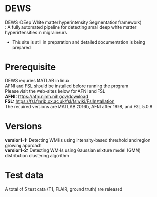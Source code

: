 # DEWS
DEWS (DEep White matter hyperintensity Segmentation framework) \
: A fully automated pipeline for detecting small deep white matter hyperintensities in migraineurs 
* This site is still in preparation and detailed documentation is being prepared 

# Prerequisite
DEWS requries MATLAB in linux \
AFNI and FSL should be installed before running the program \
Please visit the web-sites below for AFNI and FSL \
**AFNI:** https://afni.nimh.nih.gov/download \
**FSL:** https://fsl.fmrib.ox.ac.uk/fsl/fslwiki/FslInstallation \
The required versions are MATLAB 2016b, AFNI after 1998, and FSL 5.0.8

# Versions
**version1-1:** Detecting WMHs using intensity-based threshold and region growing approach \
**version1-2:** Detecting WMHs using Gaussian mixture model (GMM) distribution clustering algorithm

# Test data
A total of 5 test data (T1, FLAIR, ground truth) are released
